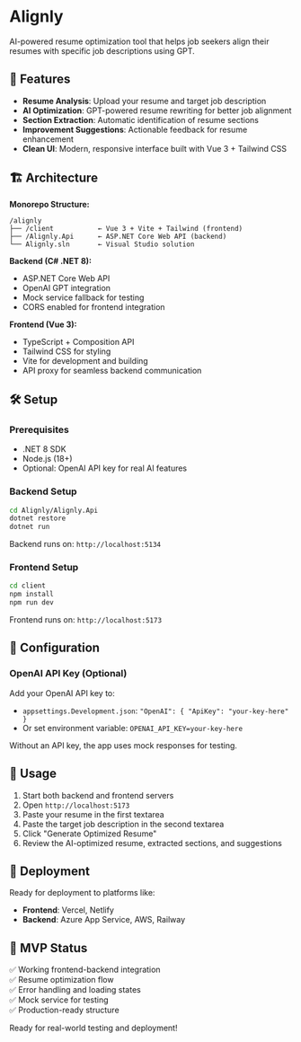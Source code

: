 # Alignly

AI-powered resume optimization tool that helps job seekers align their resumes with specific job descriptions using GPT.

## 🚀 Features

- **Resume Analysis**: Upload your resume and target job description
- **AI Optimization**: GPT-powered resume rewriting for better job alignment
- **Section Extraction**: Automatic identification of resume sections
- **Improvement Suggestions**: Actionable feedback for resume enhancement
- **Clean UI**: Modern, responsive interface built with Vue 3 + Tailwind CSS

## 🏗️ Architecture

**Monorepo Structure:**

```
/alignly
├── /client           ← Vue 3 + Vite + Tailwind (frontend)
├── /Alignly.Api      ← ASP.NET Core Web API (backend)
└── Alignly.sln       ← Visual Studio solution
```

**Backend (C# .NET 8):**

- ASP.NET Core Web API
- OpenAI GPT integration
- Mock service fallback for testing
- CORS enabled for frontend integration

**Frontend (Vue 3):**

- TypeScript + Composition API
- Tailwind CSS for styling
- Vite for development and building
- API proxy for seamless backend communication

## 🛠️ Setup

### Prerequisites

- .NET 8 SDK
- Node.js (18+)
- Optional: OpenAI API key for real AI features

### Backend Setup

```bash
cd Alignly/Alignly.Api
dotnet restore
dotnet run
```

Backend runs on: `http://localhost:5134`

### Frontend Setup

```bash
cd client
npm install
npm run dev
```

Frontend runs on: `http://localhost:5173`

## 🔧 Configuration

### OpenAI API Key (Optional)

Add your OpenAI API key to:

- `appsettings.Development.json`: `"OpenAI": { "ApiKey": "your-key-here" }`
- Or set environment variable: `OPENAI_API_KEY=your-key-here`

Without an API key, the app uses mock responses for testing.

## 🎯 Usage

1. Start both backend and frontend servers
2. Open `http://localhost:5173`
3. Paste your resume in the first textarea
4. Paste the target job description in the second textarea
5. Click "Generate Optimized Resume"
6. Review the AI-optimized resume, extracted sections, and suggestions

## 🚀 Deployment

Ready for deployment to platforms like:

- **Frontend**: Vercel, Netlify
- **Backend**: Azure App Service, AWS, Railway

## 📝 MVP Status

✅ Working frontend-backend integration  
✅ Resume optimization flow  
✅ Error handling and loading states  
✅ Mock service for testing  
✅ Production-ready structure

Ready for real-world testing and deployment!

